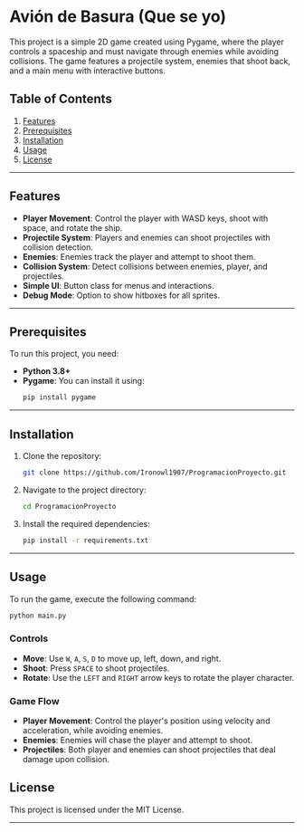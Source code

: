 # Avión de Basura (Que se yo)

This project is a simple 2D game created using Pygame, where the player controls a spaceship and must navigate through enemies while avoiding collisions. The game features a projectile system, enemies that shoot back, and a main menu with interactive buttons.

## Table of Contents
1. [Features](#features)
2. [Prerequisites](#prerequisites)
3. [Installation](#installation)
4. [Usage](#usage)
5. [License](#license)

---

## Features
- **Player Movement**: Control the player with WASD keys, shoot with space, and rotate the ship.
- **Projectile System**: Players and enemies can shoot projectiles with collision detection.
- **Enemies**: Enemies track the player and attempt to shoot them.
- **Collision System**: Detect collisions between enemies, player, and projectiles.
- **Simple UI**: Button class for menus and interactions.
- **Debug Mode**: Option to show hitboxes for all sprites.

---

## Prerequisites
To run this project, you need:
- **Python 3.8+**
- **Pygame**: You can install it using:
    ```bash
    pip install pygame
    ```

---

## Installation
1. Clone the repository:
    ```bash
    git clone https://github.com/Ironowl1907/ProgramacionProyecto.git
    ```
2. Navigate to the project directory:
    ```bash
    cd ProgramacionProyecto
    ```

3. Install the required dependencies:
    ```bash
    pip install -r requirements.txt
    ```

---

## Usage
To run the game, execute the following command:

```bash
python main.py
```

### Controls
- **Move**: Use `W`, `A`, `S`, `D` to move up, left, down, and right.
- **Shoot**: Press `SPACE` to shoot projectiles.
- **Rotate**: Use the `LEFT` and `RIGHT` arrow keys to rotate the player character.

### Game Flow
- **Player Movement**: Control the player's position using velocity and acceleration, while avoiding enemies.
- **Enemies**: Enemies will chase the player and attempt to shoot.
- **Projectiles**: Both player and enemies can shoot projectiles that deal damage upon collision.


## License
This project is licensed under the MIT License.

---
